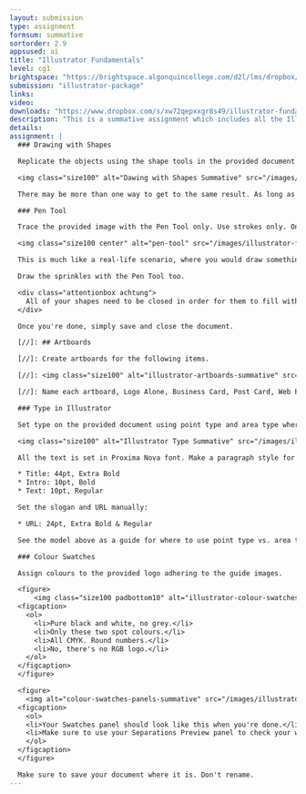 ```yaml
---
layout: submission
type: assignment
formsum: summative
sortorder: 2.9
appsused: ai
title: "Illustrator Fundamentals"
level: cg1
brightspace: "https://brightspace.algonquincollege.com/d2l/lms/dropbox/user/folder_submit_files.d2l?db=157209&grpid=0&isprv=&bp=0&ou=193284"
submission: "illustrator-package"
links:
video:
downloads: "https://www.dropbox.com/s/xw72qepxxgr8s49/illustrator-fundamentals.zip?dl=1"
description: "This is a summative assignment which includes all the Illustrator skills you've learned to date."
details:
assignment: |
  ### Drawing with Shapes

  Replicate the objects using the shape tools in the provided document.

  <img class="size100" alt="Dawing with Shapes Summative" src="/images/illustrator-fundamentals/drawing-with-shapes-summative.svg">

  There may be more than one way to get to the same result. As long as you're using shape tools, it's fine. Once you're done, save and close the document.

  ### Pen Tool

  Trace the provided image with the Pen Tool only. Use strokes only. Once you're done, duplicate the illustration with strokes, then colour fill it, as shown below. The goal is to create the most accurate paths possible with the fewest anchor points.

  <img class="size100 center" alt="pen-tool" src="/images/illustrator-fundamentals/pen-tool.jpg">

  This is much like a real-life scenario, where you would draw something by hand, then trace it in Illustrator to create scalable vector artwork.

  Draw the sprinkles with the Pen Tool too.

  <div class="attentionbox achtung">
    All of your shapes need to be closed in order for them to fill with colour properly.
  </div>

  Once you're done, simply save and close the document.

  [//]: ## Artboards

  [//]: Create artboards for the following items.

  [//]: <img class="size100" alt="illustrator-artboards-summative" src="/images/illustrator-fundamentals/illustrator-artboards-summative.jpg">

  [//]: Name each artboard, Logo Alone, Business Card, Post Card, Web Page Mockup & All Encompassign. Done? Save & close.

  ### Type in Illustrator

  Set type on the provided document using point type and area type where appropriate.

  <img class="size100" alt="Illustrator Type Summative" src="/images/illustrator-fundamentals/illustrator-type-summative.svg">

  All the text is set in Proxima Nova font. Make a paragraph style for each:

  * Title: 44pt, Extra Bold
  * Intro: 10pt, Bold
  * Text: 10pt, Regular

  Set the slogan and URL manually:

  * URL: 24pt, Extra Bold & Regular

  See the model above as a guide for where to use point type vs. area type. Make sure you use the <span class="command">Space After</span> setting in your paragraph style to create spacing between paragraphs, as shown. Once complete, ⌘-S, then ⌘-W.

  ### Colour Swatches

  Assign colours to the provided logo adhering to the guide images.

  <figure>
      <img class="size100 padbottom10" alt="illustrator-colour-swatches-summative" src="/images/illustrator-fundamentals/illustrator-colour-swatches-summative.svg">
  <figcaption>
    <ol>
      <li>Pure black and white, no grey.</li>
      <li>Only these two spot colours.</li>
      <li>All CMYK. Round numbers.</li>
      <li>No, there's no RGB logo.</li>
    </ol>
  </figcaption>
  </figure>

  <figure>
    <img alt="colour-swatches-panels-summative" src="/images/illustrator-fundamentals/colour-swatches-panels-summative.jpg" class="size75">
  <figcaption>
    <ol>
    <li>Your Swatches panel should look like this when you're done.</li>
    <li>Make sure to use your Separations Preview panel to check your work.</li>
    </ol>
  </figcaption>
  </figure>

  Make sure to save your document where it is. Don't rename.
---
```

